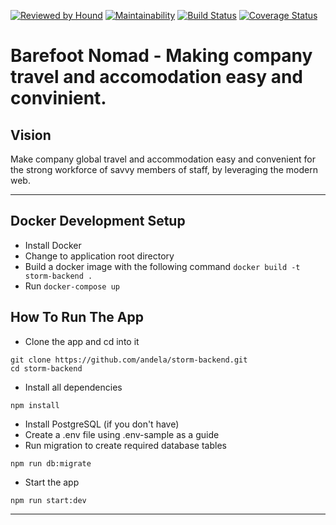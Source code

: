 [![Reviewed by Hound](http://img.shields.io/badge/Reviewed%20By-Hound-%23a874d1)](https://houndci.com) [![Maintainability](https://api.codeclimate.com/v1/badges/b9d017718c7824fa2fc0/maintainability)](https://codeclimate.com/github/andela/storm-backend/maintainability) [![Build Status](https://travis-ci.org/andela/storm-backend.svg?branch=develop)](https://travis-ci.org/andela/storm-backend) [![Coverage Status](https://coveralls.io/repos/github/andela/storm-backend/badge.svg?branch=develop)](https://coveralls.io/github/andela/storm-backend?branch=develop)

Barefoot Nomad - Making company travel and accomodation easy and convinient.
=======

## Vision
Make company global travel and accommodation easy and convenient for the strong workforce of savvy members of staff, by leveraging the modern web.

---
## Docker Development Setup

- Install Docker
- Change to application root directory
- Build a docker image with the following command `docker build -t storm-backend .`
- Run `docker-compose up`

## How To Run The App
- Clone the app and cd into it
```
git clone https://github.com/andela/storm-backend.git
cd storm-backend
```

- Install all dependencies
```
npm install
```

- Install PostgreSQL (if you don't have)
- Create a .env file using .env-sample as a guide
- Run migration to create required database tables
```
npm run db:migrate
```

- Start the app
```
npm run start:dev
```

---
